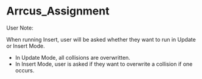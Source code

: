 # Arrcus_Assignment

User Note: 

When running Insert, user will be asked whether they want to run in Update or Insert Mode.
  - In Update Mode, all collisions are overwritten.
  - In Insert Mode, user is asked if they want to overwrite a collision if one occurs.
